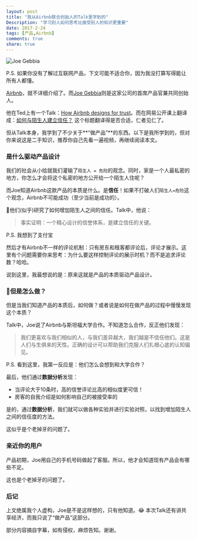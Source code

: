 ```yaml
---
layout: post
title: "我从Airbnb联合创始人的Talk里学到的"
Description: "学习别人如何思考比接受别人的知识更重要"
date: 2017-2-24
tags: [产品,Airbnb]
comments: true
share: true
---
```


![Joe Gebbia](/assets/images/2017-2-24-292372-48fd2f20843d1122.png)

P.S. 如果你没有了解过互联网产品，下文可能不适合你，因为我没打算写得能让所有人都懂。

[Airbnb](https://zh.airbnb.com/about/about-us)，就不详细介绍了。而[Joe Gebbia](https://zh.airbnb.com/about/founders)则是这家公司的首席产品官兼共同创始人。

他在Ted上有一个Talk：[How Airbnb designs for trust](http://www.ted.com/talks/joe_gebbia_how_airbnb_designs_for_trust/transcript?language=en)。而在网易公开课上翻译成：[如何与陌生人建立信任？](http://open.163.com/movie/2016/3/P/C/MBIJ802BI_MBIJ8J2PC.html) 这个标题翻译得是否合适，仁者见仁了。

但从Talk本身，我学到了不少关于**“做产品”**的东西。以下是我所学到的，但对你来说这是二手知识，推荐你自己先看一遍视频，再继续阅读本文。

### 是什么驱动产品设计
我们的社会从小给就我们灌输了`陌生人 = 危险`的观念。同时，家是一个人最私密的地方，你怎么才会将这个私密的地方公开给一个陌生人住呢？

而Joe知道Airbnb这款产品的本质是什么。是**信任**！如果不打破人们`陌生人=危险`这个观念，Airbnb不可能成功（至少当前是成功的）。

他们(似乎)研究了如何增加陌生人之间的信任。Talk中，他说：
> 事实证明：一个精心设计的信誉体系，是建立信任的关键。

P.S. 我想到了支付宝

然后才有Airbnb不一样的评论机制：只有房东和租客都评论后，评论才展示。这里有个问题需要你来思考：为什么要这样控制评论的展示时机？而不是追求评论数？哈哈。

说到这里，我最想说的是：原来这就是产品的本质驱动产品设计。

### 但是怎么做？
但是当我们知道产品的本质后，如何做？或者说是如何在做产品的过程中慢慢发现这个本质？

Talk中，Joe说了Airbnb与斯坦福大学合作。不知道怎么合作，反正他们发现：

> 我们更喜欢与我们相似的人，与我们差异越大，我们越是不信任他们。这是人们与生俱来的天性。正确的设计可以帮助我们克服人们扎根心底的认知偏见。

P.S. 看到这里，我第一反应是：他们怎么会想到和大学合作？

最后，他们通过**数据分析**发现：

* 当评论大于10条时，高的信誉评论比高的相似度更可信！
* 房客的自我介绍是如何影响自己的被接受率的

是的，通过**数据分析**，我们就可以做各种实验并进行实验对照，以找到增加陌生人之间的信任度的方法。

这似乎是个老掉牙的问题了。

### 亲近你的用户
产品初期，Joe用自己的手机号码做起了客服。所以，他才会知道现有产品会有哪些不足。

这也是个老掉牙的问题了。

### 后记
上文绝属我个人虚构，Joe是不是这样想的，只有他知道。😂
本次Talk还有讲共享经济，而我只说了“做产品”这部分。

部分内容摘自字幕，如有侵权，麻烦告知。谢谢。
